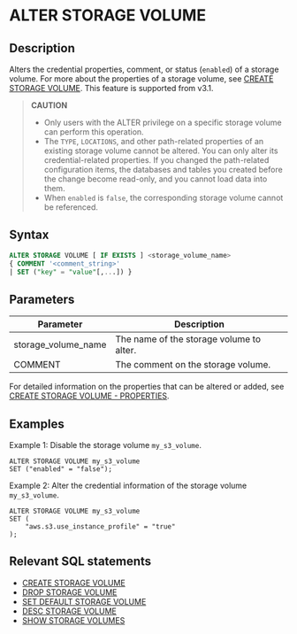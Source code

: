 # ALTER STORAGE VOLUME

## Description

Alters the credential properties, comment, or status (`enabled`) of a storage volume. For more about the properties of a storage volume, see [CREATE STORAGE VOLUME](./CREATE%20STORAGE%20VOLUME.md). This feature is supported from v3.1.

> **CAUTION**
>
> - Only users with the ALTER privilege on a specific storage volume can perform this operation.
> - The `TYPE`, `LOCATIONS`, and other path-related properties of an existing storage volume cannot be altered. You can only alter its credential-related properties. If you changed the path-related configuration items, the databases and tables you created before the change become read-only, and you cannot load data into them.
> - When `enabled` is `false`, the corresponding storage volume cannot be referenced.

## Syntax

```SQL
ALTER STORAGE VOLUME [ IF EXISTS ] <storage_volume_name>
{ COMMENT '<comment_string>'
| SET ("key" = "value"[,...]) }
```

## Parameters

| **Parameter**       | **Description**                          |
| ------------------- | ---------------------------------------- |
| storage_volume_name | The name of the storage volume to alter. |
| COMMENT             | The comment on the storage volume.       |

For detailed information on the properties that can be altered or added, see [CREATE STORAGE VOLUME - PROPERTIES](./CREATE%20STORAGE%20VOLUME.md#properties).

## Examples

Example 1: Disable the storage volume `my_s3_volume`.

```Plain
ALTER STORAGE VOLUME my_s3_volume
SET ("enabled" = "false");
```

Example 2: Alter the credential information of the storage volume `my_s3_volume`.

```Plain
ALTER STORAGE VOLUME my_s3_volume
SET (
    "aws.s3.use_instance_profile" = "true"
);
```

## Relevant SQL statements

- [CREATE STORAGE VOLUME](./CREATE%20STORAGE%20VOLUME.md)
- [DROP STORAGE VOLUME](./DROP%20STORAGE%20VOLUME.md)
- [SET DEFAULT STORAGE VOLUME](./SET%20DEFAULT%20STORAGE%20VOLUME.md)
- [DESC STORAGE VOLUME](./DESC%20STORAGE%20VOLUME.md)
- [SHOW STORAGE VOLUMES](./SHOW%20STORAGE%20VOLUMES.md)
